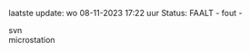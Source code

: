 laatste update: 
wo 08-11-2023 17:22   uur 
Status: FAALT - fout - 
<div class="service R">svn</div><div class="service Y">microstation</div>
